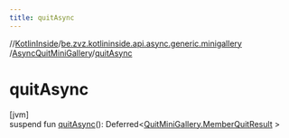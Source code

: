 ```yaml
---
title: quitAsync
---
```

//[KotlinInside](../../../index.html)/[be.zvz.kotlininside.api.async.generic.minigallery](../index.html)
/[AsyncQuitMiniGallery](index.html)/[quitAsync](quit-async.html)

# quitAsync

[jvm]\
suspend fun [quitAsync](quit-async.html)():
Deferred&lt;[QuitMiniGallery.MemberQuitResult](../../be.zvz.kotlininside.api.generic.minigallery/-quit-mini-gallery/-member-quit-result/index.html)
&gt;




